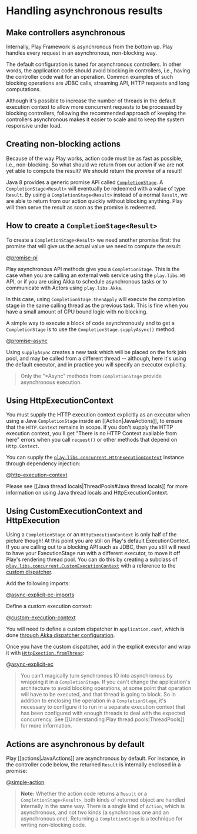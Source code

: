 <!--- Copyright (C) 2009-2016 Lightbend Inc. <https://www.lightbend.com> -->
# Handling asynchronous results

## Make controllers asynchronous

Internally, Play Framework is asynchronous from the bottom up. Play handles every request in an asynchronous, non-blocking way.

The default configuration is tuned for asynchronous controllers. In other words, the application code should avoid blocking in controllers, i.e., having the controller code wait for an operation. Common examples of such blocking operations are JDBC calls, streaming API, HTTP requests and long computations.

Although it's possible to increase the number of threads in the default execution context to allow more concurrent requests to be processed by blocking controllers, following the recommended approach of keeping the controllers asynchronous makes it easier to scale and to keep the system responsive under load.

## Creating non-blocking actions

Because of the way Play works, action code must be as fast as possible, i.e., non-blocking. So what should we return from our action if we are not yet able to compute the result? We should return the *promise* of a result!

Java 8 provides a generic promise API called [`CompletionStage`](https://docs.oracle.com/javase/8/docs/api/java/util/concurrent/CompletionStage.html).  A `CompletionStage<Result>` will eventually be redeemed with a value of type `Result`. By using a `CompletionStage<Result>` instead of a normal `Result`, we are able to return from our action quickly without blocking anything.  Play will then serve the result as soon as the promise is redeemed.

## How to create a `CompletionStage<Result>`

To create a `CompletionStage<Result>` we need another promise first: the promise that will give us the actual value we need to compute the result:

@[promise-pi](code/javaguide/async/JavaAsync.java)

Play asynchronous API methods give you a `CompletionStage`. This is the case when you are calling an external web service using the `play.libs.WS` API, or if you are using Akka to schedule asynchronous tasks or to communicate with Actors using `play.libs.Akka`.

In this case, using `CompletionStage.thenApply` will execute the completion stage in the same calling thread as the previous task.  This is fine when you have a small amount of CPU bound logic with no blocking.

A simple way to execute a block of code asynchronously and to get a `CompletionStage` is to use the `CompletionStage.supplyAsync()` method:

@[promise-async](code/javaguide/async/JavaAsync.java)

Using `supplyAsync` creates a new task which will be placed on the fork join pool, and may be called from a different thread -- although, here it's using the default executor, and in practice you will specify an executor explicitly.

> Only the "*Async" methods from `CompletionStage` provide asynchronous execution. 

## Using HttpExecutionContext

You must supply the HTTP execution context explicitly as an executor when using a Java `CompletionStage` inside an [[Action|JavaActions]], to ensure that the `HTTP.Context` remains in scope.  If you don't supply the HTTP execution context, you'll get "There is no HTTP Context available from here" errors when you call `request()` or other methods that depend on `Http.Context`.

You can supply the [`play.libs.concurrent.HttpExecutionContext`](api/java/play/libs/concurrent/HttpExecutionContext.html) instance through dependency injection:

@[http-execution-context](../../../commonGuide/configuration/code/detailedtopics/httpec/MyController.java)

Please see [[Java thread locals|ThreadPools#Java thread locals]] for more information on using Java thread locals and HttpExecutionContext.

## Using CustomExecutionContext and HttpExecution

Using a `CompletionStage` or an `HttpExecutionContext` is only half of the picture though! At this point you are still on Play's default ExecutionContext.  If you are calling out to a blocking API such as JDBC, then you still will need to have your ExecutionStage run with a different executor, to move it off Play's rendering thread pool.  You can do this by creating a subclass of [`play.libs.concurrent.CustomExecutionContext`](api/java/play/libs/concurrent/CustomExecutionContext.html) with a reference to the [custom dispatcher](http://doc.akka.io/docs/akka/2.4.9/java/dispatchers.html).  

Add the following imports:

@[async-explicit-ec-imports](code/javaguide/async/controllers/Application.java)

Define a custom execution context:

@[custom-execution-context](code/javaguide/async/controllers/MyExecutionContextImpl.java)

You will need to define a custom dispatcher in `application.conf`, which is done [through Akka dispatcher configuration](http://doc.akka.io/docs/akka/2.4.9/java/dispatchers.html#Setting_the_dispatcher_for_an_Actor).

Once you have the custom dispatcher, add in the explicit executor and wrap it with [`HttpExection.fromThread`](api/java/play/libs/concurrent/HttpExecution.html#fromThread-java.util.concurrent.Executor-):

@[async-explicit-ec](code/javaguide/async/controllers/Application.java)
     
> You can't magically turn synchronous IO into asynchronous by wrapping it in a `CompletionStage`. If you can't change the application's architecture to avoid blocking operations, at some point that operation will have to be executed, and that thread is going to block. So in addition to enclosing the operation in a `CompletionStage`, it's necessary to configure it to run in a separate execution context that has been configured with enough threads to deal with the expected concurrency. See [[Understanding Play thread pools|ThreadPools]] for more information.

## Actions are asynchronous by default

Play [[actions|JavaActions]] are asynchronous by default. For instance, in the controller code below, the returned `Result` is internally enclosed in a promise:

@[simple-action](../http/code/javaguide/http/JavaActions.java)

> **Note:** Whether the action code returns a `Result` or a `CompletionStage<Result>`, both kinds of returned object are handled internally in the same way. There is a single kind of `Action`, which is asynchronous, and not two kinds (a synchronous one and an asynchronous one). Returning a `CompletionStage` is a technique for writing non-blocking code.
